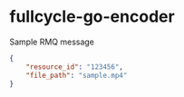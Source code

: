 # fullcycle-go-encoder

Sample RMQ message 
```json
{
    "resource_id": "123456",
    "file_path": "sample.mp4"
}
```